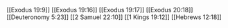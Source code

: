 [[Exodus 19:9]]
[[Exodus 19:16]]
[[Exodus 19:17]]
[[Exodus 20:18]]
[[Deuteronomy 5:23]]
[[2 Samuel 22:10]]
[[1 Kings 19:12]]
[[Hebrews 12:18]]
